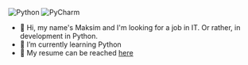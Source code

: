 ![Python](https://img.shields.io/badge/python-3670A0?style=for-the-badge&logo=python&logoColor=ffdd54) ![PyCharm](https://img.shields.io/badge/pycharm-143?style=for-the-badge&logo=pycharm&logoColor=black&color=black&labelColor=green)

- 👋 Hi, my name's Maksim and I'm looking for a job in IT. Or rather, in development in Python.
- 🌱 I’m currently learning Python
- 📝 My resume can be reached [here](https://flowcv.com/resume/ahaholdu1v)
